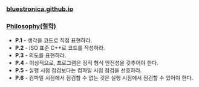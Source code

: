 ### [bluestronica.github.io](https://bluestronica.github.io/)

### [Philosophy(철학)](https://github.com/bluestronica/bluestronica.github.io/blob/main/CppCoreGuidelines/Philosophy.md)
- **P.1** - 생각을 코드로 직접 표현하라.
- **P.2** - ISO 표준 C++로 코드를 작성하라.
- **P.3** - 의도를 표현하라.
- **P.4** - 이상적으로, 프로그램은 정적 형식 안전성을 갖추어야 한다.
- **P.5** - 실행 시점 점검보다는 컴파일 시점 점검을 선호하라.
- **P.6** - 컴파일 시점에서 점검할 수 없는 것은 실행 시점에서 점검할 수 있어야 한다.

